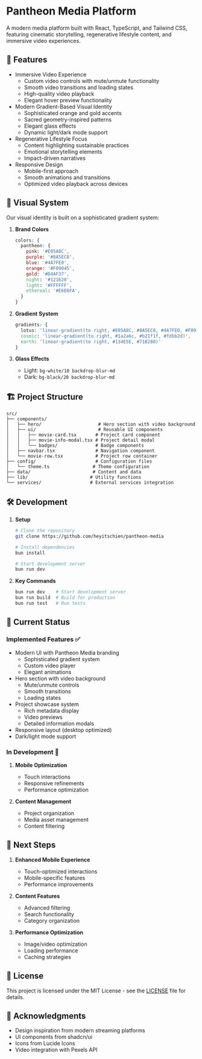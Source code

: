 # Pantheon Media Platform

A modern media platform built with React, TypeScript, and Tailwind CSS, featuring cinematic storytelling, regenerative lifestyle content, and immersive video experiences.

## 🎯 Features

- Immersive Video Experience
  - Custom video controls with mute/unmute functionality
  - Smooth video transitions and loading states
  - High-quality video playback
  - Elegant hover preview functionality
- Modern Gradient-Based Visual Identity
  - Sophisticated orange and gold accents
  - Sacred geometry-inspired patterns
  - Elegant glass effects
  - Dynamic light/dark mode support
- Regenerative Lifestyle Focus
  - Content highlighting sustainable practices
  - Emotional storytelling elements
  - Impact-driven narratives
- Responsive Design
  - Mobile-first approach
  - Smooth animations and transitions
  - Optimized video playback across devices

## 🎨 Visual System

Our visual identity is built on a sophisticated gradient system:

1. **Brand Colors**
   ```css
   colors: {
     pantheon: {
       pink: '#E05A8C',
       purple: '#8A5EC8',
       blue: '#4A7FE0',
       orange: '#F09045',
       gold: '#D4AF37',
       night: '#121620',
       light: '#FFFFFF',
       ethereal: '#E6E6FA',
     }
   }
   ```

2. **Gradient System**
   ```css
   gradients: {
     lotus: 'linear-gradient(to right, #E05A8C, #8A5EC8, #4A7FE0, #F09045)',
     cosmic: 'linear-gradient(to right, #1a2a6c, #b21f1f, #fdbb2d)',
     earth: 'linear-gradient(to right, #134E5E, #71B280)'
   }
   ```

3. **Glass Effects**
   - Light: `bg-white/10 backdrop-blur-md`
   - Dark: `bg-black/20 backdrop-blur-md`

## 🏗 Project Structure

```
src/
├── components/
│   ├── hero/                     # Hero section with video background
│   ├── ui/                       # Reusable UI components
│   │   ├── movie-card.tsx       # Project card component
│   │   ├── movie-info-modal.tsx # Project detail modal
│   │   └── badges/              # Badge components
│   ├── navbar.tsx               # Navigation component
│   └── movie-row.tsx            # Project row container
├── config/                      # Configuration files
│   └── theme.ts                # Theme configuration
├── data/                       # Content and data
├── lib/                       # Utility functions
└── services/                  # External services integration
```

## 🛠 Development

1. **Setup**
   ```bash
   # Clone the repository
   git clone https://github.com/heyitschien/pantheon-media
   
   # Install dependencies
   bun install
   
   # Start development server
   bun run dev
   ```

2. **Key Commands**
   ```bash
   bun run dev    # Start development server
   bun run build  # Build for production
   bun run test   # Run tests
   ```

## 🎯 Current Status

### Implemented Features ✅
- Modern UI with Pantheon Media branding
  - Sophisticated gradient system
  - Custom video player
  - Elegant animations
- Hero section with video background
  - Mute/unmute controls
  - Smooth transitions
  - Loading states
- Project showcase system
  - Rich metadata display
  - Video previews
  - Detailed information modals
- Responsive layout (desktop optimized)
- Dark/light mode support

### In Development 🚧
1. **Mobile Optimization**
   - Touch interactions
   - Responsive refinements
   - Performance optimization

2. **Content Management**
   - Project organization
   - Media asset management
   - Content filtering

## 🚀 Next Steps

1. **Enhanced Mobile Experience**
   - Touch-optimized interactions
   - Mobile-specific features
   - Performance improvements

2. **Content Features**
   - Advanced filtering
   - Search functionality
   - Category organization

3. **Performance Optimization**
   - Image/video optimization
   - Loading performance
   - Caching strategies

## 📝 License

This project is licensed under the MIT License - see the [LICENSE](LICENSE) file for details.

## 🙏 Acknowledgments

- Design inspiration from modern streaming platforms
- UI components from shadcn/ui
- Icons from Lucide Icons
- Video integration with Pexels API
